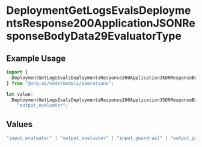 # DeploymentGetLogsEvalsDeploymentsResponse200ApplicationJSONResponseBodyData29EvaluatorType

## Example Usage

```typescript
import {
  DeploymentGetLogsEvalsDeploymentsResponse200ApplicationJSONResponseBodyData29EvaluatorType,
} from "@orq-ai/node/models/operations";

let value:
  DeploymentGetLogsEvalsDeploymentsResponse200ApplicationJSONResponseBodyData29EvaluatorType =
    "output_evaluator";
```

## Values

```typescript
"input_evaluator" | "output_evaluator" | "input_guardrail" | "output_guardrail"
```